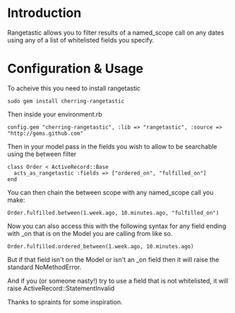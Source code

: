 Introduction
============
Rangetastic allows you to filter results of a named_scope call on any dates using any of a list of whitelisted fields you specify.

Configuration & Usage
=====================

To acheive this you need to install rangetastic

    sudo gem install cherring-rangetastic
    
Then inside your environment.rb

    config.gem "cherring-rangetastic", :lib => "rangetastic", :source => "http://gems.github.com"
    
Then in your model pass in the fields you wish to allow to be searchable using the between filter

    class Order < ActiveRecord::Base
      acts_as_rangetastic :fields => ["ordered_on", "fulfilled_on"]
    end
    
You can then chain the between scope with any named_scope call you make:

    Order.fulfilled.between(1.week.ago, 10.minutes.ago, "fulfilled_on")
    
Now you can also access this with the following syntax for any field ending with _on that is on the Model you are calling from like so.

    Order.fulfilled.ordered_between(1.week.ago, 10.minutes.ago)

But if that field isn't on the Model or isn't an _on field then it will raise the standard NoMethodError.

And if you (or someone nasty!) try to use a field that is not whitelisted, it will raise ActiveRecord::StatementInvalid

Thanks to spraints for some inspiration.
